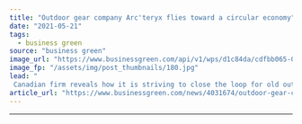 ```yaml
---
title: "Outdoor gear company Arc'teryx flies toward a circular economy"
date: "2021-05-21"
tags: 
  - business green
source: "business green"
image_url: "https://www.businessgreen.com/api/v1/wps/d1c84da/cdfbb065-0918-44d9-b29b-ce2b53b07d44/2/WinterMerch-Sproatt-Percival-06470shrp-185x114.jpg"
image_fp: "/assets/img/post_thumbnails/180.jpg"
lead: "
 Canadian firm reveals how it is striving to close the loop for old outdoor wear ..."
article_url: "https://www.businessgreen.com/news/4031674/outdoor-gear-company-arc-teryx-flies-circular-economy"
---
```


---
